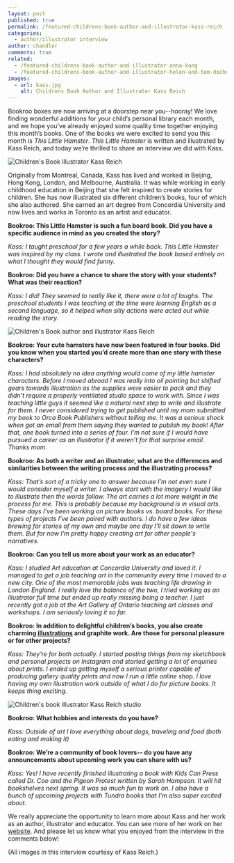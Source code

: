 ```yaml
---
layout: post
published: true
permalink: /featured-childrens-book-author-and-illustrator-kass-reich
categories:
  - author/illustrator interview
author: chandler
comments: true
related:
  - /featured-childrens-book-author-and-illustrator-anna-kang
  - /featured-childrens-book-author-and-illustrator-helen-and-tom-docherty
images:
  - url: kass.jpg
    alt: Childrens Book Author and Illustrator Kass Reich
---
```

Bookroo boxes are now arriving at a doorstep near you--hooray! We love finding wonderful additions for your child’s personal library each month, and we hope you’ve already enjoyed some quality time together enjoying this month’s books. One of the books we were excited to send you this month is _This Little Hamster_. _This Little Hamster_ is written and illustrated by Kass Reich, and today we’re thrilled to
share an interview we did with Kass.

![Children's Book illustrator Kass Reich]({{site.baseurl}}/assets/img/posts/kass.jpg)

Originally from Montreal, Canada, Kass has lived and worked in Beijing, Hong Kong, London, and Melbourne, Australia. It was while working in early childhood education in Beijing that she felt inspired to create stories for children. She has now illustrated six different children’s books, four of which she also authored. She earned an art degree from Concordia University and now lives and works in Toronto as an artist and educator.

**Bookroo: This Little Hamster is such a fun board book. Did you have a specific audience in mind as you created the story?**

_Kass: I taught preschool for a few years a while back. This Little Hamster was inspired by my class. I wrote and illustrated the book based entirely on what I thought they would find funny._

**Bookroo: Did you have a chance to share the story with your students? What was their reaction?**

_Kass: I did! They seemed to really like it, there were a lot of laughs. The preschool students I was teaching at the time were learning English as a second language, so it helped when silly actions were acted out while reading the story._

![Children's Book author and illustrator Kass Reich]({{site.baseurl}}/assets/img/posts/teaching.jpg)

**Bookroo: Your cute hamsters have now been featured in four books. Did you know when you started you’d create more than one story with these characters?**

_Kass: I had absolutely no idea anything would come of my little hamster characters. Before I moved abroad I was really into oil painting but shifted gears towards illustration as the supplies were easier to pack and they didn’t require a properly ventilated studio space to work with. Since I was teaching little guys it seemed like a natural next step to write and illustrate for them. I never considered trying to get published until my mom submitted my book to Orca Book Publishers without telling me. It was a serious shock when got an email from them saying they wanted to publish my book! After that, one book turned into a series of four. I’m not sure if I would have pursued a career as an illustrator if it weren’t for that surprise email. Thanks mom._

**Bookroo: As both a writer and an illustrator, what are the differences and similarities between the writing process and the illustrating process?**

_Kass: That’s sort of a tricky one to answer because I’m not even sure I would consider myself a writer. I always start with the imagery I would like to illustrate then the words follow. The art carries a lot more weight in the process for me. This is probably because my background is in visual arts. These days I’ve been working on picture books vs. board books. For these types of projects I’ve been paired with authors. I do have a few ideas brewing for stories of my own and maybe one day I’ll sit down to write them. But for now I’m pretty happy creating art for other people's narratives._

**Bookroo: Can you tell us more about your work as an educator?**

_Kass: I studied Art education at Concordia University and loved it. I managed to get a job teaching art in the community every time I moved to a new city. One of the most memorable jobs was teaching life drawing in London England. I really love the balance of the two, I tried working as an illustrator full time but ended up really missing being a teacher. I just recently got a job at the Art Gallery of Ontario teaching art classes and workshops. I am seriously loving it so far._

**Bookroo: In addition to delightful children’s books, you also create charming [illustrations](http://www.kassreich.com/) and graphite work. Are those for personal pleasure or for other projects?**

_Kass: They’re for both actually. I started posting things from my sketchbook and personal projects on Instagram and started getting a lot of enquiries about prints. I ended up getting myself a serious printer capable of producing gallery quality prints and now I run a little online shop. I love having my own illustration work outside of what I do for picture books. It keeps thing exciting._

![Children's book illustrator Kass Reich studio]({{site.baseurl}}/assets/img/posts/Studio.jpg)

**Bookroo: What hobbies and interests do you have?**

_Kass: Outside of art I love everything about dogs, traveling and food (both eating and making it)_

**Bookroo: We’re a community of book lovers-- do you have any announcements about upcoming work you can share with us?**

_Kass: Yes! I have recently finished illustrating a book with Kids Can Press called Dr. Coo and the Pigeon Protest written by Sarah Hampson. It will hit bookshelves next spring. It was so much fun to work on. I also have a bunch of upcoming projects with Tundra books that I’m also super excited about._

We really appreciate the opportunity to learn more about Kass and her work as an author, illustrator and educator. You can see more of her work on her [website](http://www.kassreich.com/). And please let us know what you enjoyed from the interview in the comments below!

(All images in this interview courtesy of Kass Reich.)
